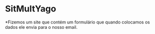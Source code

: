 # SitMultYago

 *Fizemos um site que contém um formulário que quando colocamos os dados ele envia para o nosso email.
